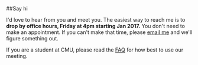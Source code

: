 ##Say hi

I'd love to hear from you and meet you. The easiest way to reach me is to **drop by office hours, Friday at 4pm starting Jan 2017.** You don't need to make an appointment. If you can't make that time, please [email me](mailto:chinmayk@cs.cmu.edu) and we'll figure something out.

If you are a student at CMU, please read the [FAQ](faq/) for how best to use our meeting.  

